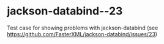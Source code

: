 jackson-databind--23
====================

Test case for showing problems with jackson-databind (see https://github.com/FasterXML/jackson-databind/issues/23)
